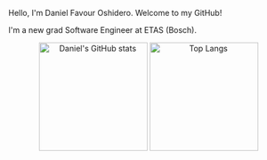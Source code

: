 Hello, I'm Daniel Favour Oshidero. Welcome to my GitHub!

I'm a new grad Software Engineer at ETAS (Bosch).

<div align="center">
  <img src="https://github-readme-stats.vercel.app/api?username=dfoshidero&rank_icon=github" alt="Daniel's GitHub stats" height="195px">
  <img src="https://github-readme-stats.vercel.app/api/top-langs/?username=dfoshidero&layout=donut" alt="Top Langs" height="195px">
</div>
